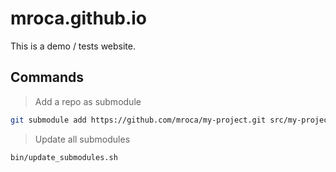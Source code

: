 # mroca.github.io

This is a demo / tests website.

## Commands

> Add a repo as submodule

```bash
git submodule add https://github.com/mroca/my-project.git src/my-project
```

> Update all submodules

```bash
bin/update_submodules.sh
```
